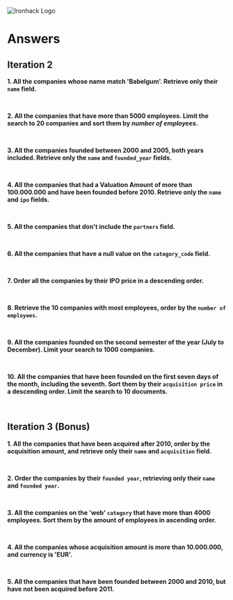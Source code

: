 ![Ironhack Logo](https://i.imgur.com/1QgrNNw.png)

# Answers

## Iteration 2

**1. All the companies whose name match 'Babelgum'. Retrieve only their `name` field.**

<!-- 
Query: {name: 'Babelgum'}
Projection: {name: 1} -->

<br>

**2. All the companies that have more than 5000 employees. Limit the search to 20 companies and sort them by *number of employees*.**

<!-- 
Query: {number_of_employees: { $gt: 5000 }}
Limit: 20 -->

<br>

**3. All the companies founded between 2000 and 2005, both years included. Retrieve only the `name` and `founded_year` fields.**

<!-- 
Query: {$and: [{founded_year: {$gte: 2000}}, {founded_year:{$lte: 2005}}]}
Projection: {name: 1, founded_year: 1} -->

<br>

**4. All the companies that had a Valuation Amount of more than 100.000.000 and have been founded before 2010. Retrieve only the `name` and `ipo` fields.**

<!-- 
Query: {founded_year: {$lt:2010}, "ipo.valuation_amount": {$gt: 100000000}}
Projection: {name: 1, ipo: 1} -->

<br>

**5. All the companies that don't include the `partners` field.**

<!-- {partners: {$exists: false}} -->

<br>

**6. All the companies that have a null value on the `category_code` field.**

<!-- {category_code: {$type: 'null'}} -->

<br>

**7. Order all the companies by their IPO price in a descending order.**

<!-- {'ipo.valuation_amount': -1} -->

<br>

**8. Retrieve the 10 companies with most employees, order by the `number of employees`.**

<!-- 
Query: { number_of_employees: { $exists: true } }
Sort: {number_of_employees: -1}
Limit: 10 -->

<br>

**9. All the companies founded on the second semester of the year (July to December). Limit your search to 1000 companies.**

<!--
Query: {founded_month: {$gte: 7}}
Limit: 1000 -->

<br>

**10. All the companies that have been founded on the first seven days of the month, including the seventh. Sort them by their `acquisition price` in a descending order. Limit the search to 10 documents.**

<!--
Query: {founded_day: {$lte: 7}}
Sort: {'acquisition.price_amount': -1}
Limit: 10 -->

<br>

## Iteration 3 (Bonus)

**1. All the companies that have been acquired after 2010, order by the acquisition amount, and retrieve only their `name` and `acquisition` field.**

<!-- 
Query: {'acquisition.acquired_year': {$gt: 2010}}
Projection: {name: 1, acquisition: 1, _id: 0}
Sort: {'acquisition.price_amount': -1} -->

<br>

**2. Order the companies by their `founded year`, retrieving only their `name` and `founded year`.**

<!-- 
Query: {'founded_year': { '$ne': null }}
Projection: {name: 1, founded_year: 1, _id: 0}
Sort: {founded_year: 1} -->

<br>

**3. All the companies on the 'web' `category` that have more than 4000 employees. Sort them by the amount of employees in ascending order.**

<!-- Your Query Goes Here -->

<br>

**4. All the companies whose acquisition amount is more than 10.000.000, and currency is 'EUR'.**

<!-- Your Query Goes Here -->

<br>

**5. All the companies that have been founded between 2000 and 2010, but have not been acquired before 2011.**

<!-- Your Query Goes Here -->

<br>
